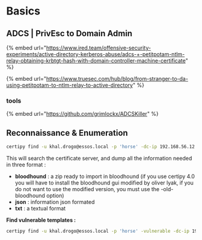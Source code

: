# Basics

## ADCS | PrivEsc to Domain Admin

{% embed url="https://www.ired.team/offensive-security-experiments/active-directory-kerberos-abuse/adcs-+-petitpotam-ntlm-relay-obtaining-krbtgt-hash-with-domain-controller-machine-certificate" %}

{% embed url="https://www.truesec.com/hub/blog/from-stranger-to-da-using-petitpotam-to-ntlm-relay-to-active-directory" %}

### tools

{% embed url="https://github.com/grimlockx/ADCSKiller" %}

## Reconnaissance & Enumeration

```bash
certipy find -u khal.drogo@essos.local -p 'horse' -dc-ip 192.168.56.12
```

This will search the certificate server, and dump all the information needed in three format :

* **bloodhound** : a zip ready to import in bloodhound (if you use certipy 4.0 you will have to install the bloodhound gui modified by oliver lyak, if you do not want to use the modified version, you must use the -old-bloodhound option)
* **json** : information json formated
* **txt** : a textual format

**Find vulnerable templates :**

```bash
certipy find -u khal.drogo@essos.local -p 'horse' -vulnerable -dc-ip 192.168.56.12 -stdout
```
